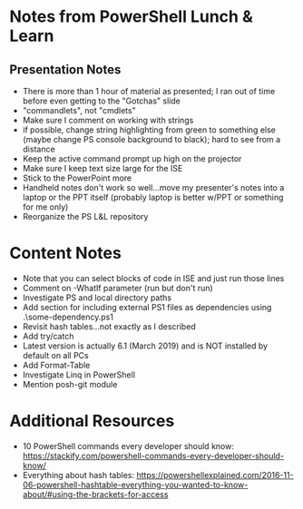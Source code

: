 # Notes from PowerShell Lunch & Learn

## Presentation Notes

* There is more than 1 hour of material as presented; I ran out of time before even getting to the "Gotchas" slide
* "commandlets", not "cmdlets"
* Make sure I comment on working with strings
* if possible, change string highlighting from green to something else (maybe change PS console background to black); hard to see from a distance
* Keep the active command prompt up high on the projector
* Make sure I keep text size large for the ISE
* Stick to the PowerPoint more
* Handheld notes don't work so well...move my presenter's notes into a laptop or the PPT itself (probably laptop is better w/PPT or something for me only)
* Reorganize the PS L&L repository

# Content Notes

* Note that you can select blocks of code in ISE and just run those lines
* Comment on -WhatIf parameter (run but don't run)
* Investigate PS and local directory paths
* Add section for including external PS1 files as dependencies using .\some-dependency.ps1
* Revisit hash tables...not exactly as I described
* Add try/catch
* Latest version is actually 6.1 (March 2019) and is NOT installed by default on all PCs
* Add Format-Table
* Investigate Linq in PowerShell
* Mention posh-git module

# Additional Resources
- 10 PowerShell commands every developer should know: https://stackify.com/powershell-commands-every-developer-should-know/
- Everything about hash tables: https://powershellexplained.com/2016-11-06-powershell-hashtable-everything-you-wanted-to-know-about/#using-the-brackets-for-access
